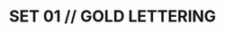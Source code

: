 ---
layout: default
categories: label-set
title: SET 01 // GOLD LETTERING
comments: true
permalink: amex
img1: /files/label-01/img/label-01.jpg
download: /files/label-01/label-01.zip
---
